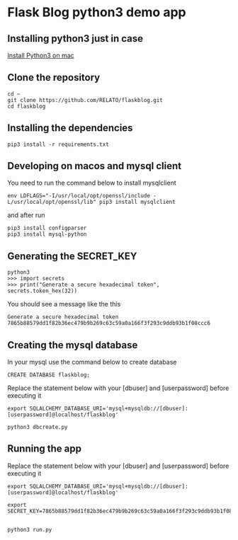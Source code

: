 # Flask Blog python3 demo app

## Installing python3 just in case
[Install Python3 on mac](https://wsvincent.com/install-python3-mac/)

## Clone the repository 
```
cd ~ 
git clone https://github.com/RELATO/flaskblog.git
cd flaskblog
```

## Installing the dependencies
```
pip3 install -r requirements.txt
```

## Developing on macos and mysql client
You need to run the command below to install mysqlclient
```
env LDFLAGS="-I/usr/local/opt/openssl/include -L/usr/local/opt/openssl/lib" pip3 install mysqlclient
```

and after run
```
pip3 install configparser
pip3 install mysql-python
``` 

## Generating the SECRET_KEY
```
python3
>>> import secrets
>>> print("Generate a secure hexadecimal token", secrets.token_hex(32))
``` 
You should see a message like the this
```
Generate a secure hexadecimal token 7865b88579dd1f82b36ec479b9b269c63c59a0a166f3f293c9ddb93b1f08ccc6
```

## Creating the mysql database

In your mysql use the command below to create database 
```
CREATE DATABASE flaskblog;
```

Replace the statement below with your [dbuser] and [userpassword] before executing it
```
export SQLALCHEMY_DATABASE_URI='mysql+mysqldb://[dbuser]:[userpassword]@localhost/flaskblog'

python3 dbcreate.py
```


## Running the app
Replace the statement below with your [dbuser] and [userpassword] before executing it
```
export SQLALCHEMY_DATABASE_URI='mysql+mysqldb://[dbuser]:[userpassword]@localhost/flaskblog'

export SECRET_KEY=7865b88579dd1f82b36ec479b9b269c63c59a0a166f3f293c9ddb93b1f08ccc6


python3 run.py
```
